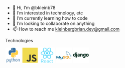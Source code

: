 - 👋 Hi, I’m @bkleinb78
- 👀 I’m interested in technology, etc
- 🌱 I’m currently learning how to code
- 💞️ I’m looking to collaborate on anything
- 📫 How to reach me kleinbergbrian.dev@gmail.com

Technologies

<img src="https://github.com/devicons/devicon/blob/master/icons/python/python-original-wordmark.svg" alt="python logo" width="50" height="50" />  <img src="https://github.com/devicons/devicon/blob/master/icons/javascript/javascript-original.svg" alt="javascript logo" width="50" height="50" /> <img src="https://github.com/devicons/devicon/blob/master/icons/react/react-original-wordmark.svg" alt="react logo" width="50" height="50" />
<img src="https://github.com/devicons/devicon/blob/master/icons/mysql/mysql-original-wordmark.svg" alt="mysql logo" width="50" height="50" />
<img src="https://github.com/devicons/devicon/blob/master/icons/django/django-plain-wordmark.svg" alt="mysql logo" width="50" heigh="50" />
